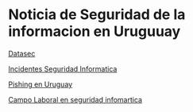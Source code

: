 # Noticia de Seguridad de la informacion en Uruguuay

[Datasec](https://www.datasec-soft.com/blog/estudio-uruguay-victimas-de-incidentes-de-seguridad-inform%C3%A1tica) 

[Incidentes Seguridad Informatica](https://www.gub.uy/centro-nacional-respuesta-incidentes-seguridad-informatica/datos-y-estadisticas/estadisticas)

[Pishing en Uruguay](https://www.elpais.com.uy/informacion/policiales/agesic-proceso-incidentes-phishing-uruguay-ano-pasado.html)

[Campo Laboral en seguridad infomartica](https://www.elobservador.com.uy/nota/uruguay-necesita-600-especialistas-en-ciberseguridad-2019118144214)
